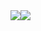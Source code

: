 <div style="display: flex; flex-direction: row;">
  <img class="img" src="https://github-readme-stats.vercel.app/api?username=thulin82&show_icons=true&include_all_commits=true" />
  <img class="img" src="https://github-readme-stats.vercel.app/api/top-langs/?username=thulin82&layout=compact&card_width=330" />
</div>